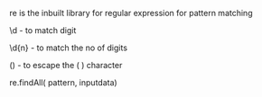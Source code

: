 re is the inbuilt library for regular expression for pattern matching

\d - to match digit

\d{n} - to match the no of digits

\() - to escape the ( ) character

re.findAll( pattern, inputdata)